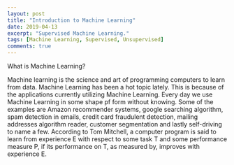 ```yaml
---
layout: post
title: "Introduction to Machine Learning"
date: 2019-04-13
excerpt: "Supervised Machine Learning."
tags: [Machine Learning, Supervised, Unsupervised]
comments: true
---
```



What is Machine Learning?

Machine learning is the science and art of programming computers to learn from data. Machine Learning has been a hot topic lately. This is because of the applications currently utilizing Machine Learning. Every day we use Machine Learning in some shape pf form without knowing. Some of the examples are Amazon recommender systems, google searching algorithm, spam detection in emails, credit card fraudulent detection, mailing addresses algorithm reader, customer segmentation and lastly self-driving to name a few. According to Tom Mitchell, a computer program is said to learn from experience E with respect to some task T and some performance measure P, if its performance on T, as measured by, improves with experience E.
